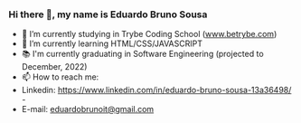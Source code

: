 ### Hi there 👋, my name is Eduardo Bruno Sousa 

- 🔭 I’m currently studying in Trybe Coding School (www.betrybe.com)
- 🌱 I’m currently learning HTML/CSS/JAVASCRIPT 
- 📚 I'm currently graduating in Software Engineering (projected to December, 2022)
- 📫 How to reach me: 
- Linkedin: https://www.linkedin.com/in/eduardo-bruno-sousa-13a36498/  - 
- E-mail: eduardobrunoit@gmail.com

